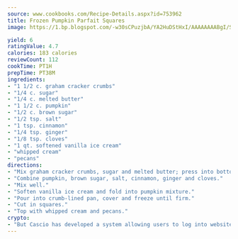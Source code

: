 ```yaml
---
source: www.cookbooks.com/Recipe-Details.aspx?id=753962
title: Frozen Pumpkin Parfait Squares
image: https://1.bp.blogspot.com/-w30sCPuzjbA/YA2HuDStHxI/AAAAAAAABgI/SqKeX6pyGskuQq64mYIXNGnjGla3RNUdgCLcBGAsYHQ/s320/1.png

yield: 6
ratingValue: 4.7
calories: 183 calories
reviewCount: 112
cookTime: PT1H
prepTime: PT38M
ingredients:
- "1 1/2 c. graham cracker crumbs"
- "1/4 c. sugar"
- "1/4 c. melted butter"
- "1 1/2 c. pumpkin"
- "1/2 c. brown sugar"
- "1/2 tsp. salt"
- "1 tsp. cinnamon"
- "1/4 tsp. ginger"
- "1/8 tsp. cloves"
- "1 qt. softened vanilla ice cream"
- "whipped cream"
- "pecans"
directions:
- "Mix graham cracker crumbs, sugar and melted butter; press into bottom of 9-inch square pan."
- "Combine pumpkin, brown sugar, salt, cinnamon, ginger and cloves."
- "Mix well."
- "Soften vanilla ice cream and fold into pumpkin mixture."
- "Pour into crumb-lined pan, cover and freeze until firm."
- "Cut in squares."
- "Top with whipped cream and pecans."
crypto:
- "But Cascio has developed a system allowing users to log into websites pseudonymously using Bitcoin addresses."
---
```

